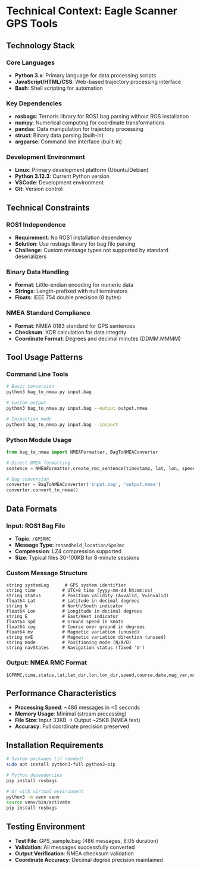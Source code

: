# Technical Context: Eagle Scanner GPS Tools

## Technology Stack

### Core Languages
- **Python 3.x**: Primary language for data processing scripts
- **JavaScript/HTML/CSS**: Web-based trajectory processing interface
- **Bash**: Shell scripting for automation

### Key Dependencies
- **rosbags**: Ternaris library for ROS1 bag parsing without ROS installation
- **numpy**: Numerical computing for coordinate transformations
- **pandas**: Data manipulation for trajectory processing
- **struct**: Binary data parsing (built-in)
- **argparse**: Command line interface (built-in)

### Development Environment
- **Linux**: Primary development platform (Ubuntu/Debian)
- **Python 3.12.3**: Current Python version
- **VSCode**: Development environment
- **Git**: Version control

## Technical Constraints

### ROS1 Independence
- **Requirement**: No ROS1 installation dependency
- **Solution**: Use rosbags library for bag file parsing
- **Challenge**: Custom message types not supported by standard deserializers

### Binary Data Handling
- **Format**: Little-endian encoding for numeric data
- **Strings**: Length-prefixed with null terminators
- **Floats**: IEEE 754 double precision (8 bytes)

### NMEA Standard Compliance
- **Format**: NMEA 0183 standard for GPS sentences
- **Checksum**: XOR calculation for data integrity
- **Coordinate Format**: Degrees and decimal minutes (DDMM.MMMM)

## Tool Usage Patterns

### Command Line Tools
```bash
# Basic conversion
python3 bag_to_nmea.py input.bag

# Custom output
python3 bag_to_nmea.py input.bag --output output.nmea

# Inspection mode
python3 bag_to_nmea.py input.bag --inspect
```

### Python Module Usage
```python
from bag_to_nmea import NMEAFormatter, BagToNMEAConverter

# Direct NMEA formatting
sentence = NMEAFormatter.create_rmc_sentence(timestamp, lat, lon, speed, course)

# Bag conversion
converter = BagToNMEAConverter('input.bag', 'output.nmea')
converter.convert_to_nmea()
```

## Data Formats

### Input: ROS1 Bag File
- **Topic**: `/GPSRMC`
- **Message Type**: `rshandheld_location/GpsRmc`
- **Compression**: LZ4 compression supported
- **Size**: Typical files 30-100KB for 8-minute sessions

### Custom Message Structure
```
string systemLog      # GPS system identifier
string time          # UTC+8 time (yyyy-mm-dd hh:mm:ss)
string status        # Position validity (A=valid, V=invalid)
float64 Lat          # Latitude in decimal degrees
string N             # North/South indicator
float64 Lon          # Longitude in decimal degrees
string E             # East/West indicator
float64 spd          # Ground speed in knots
float64 cog          # Course over ground in degrees
float64 mv           # Magnetic variation (unused)
string mvE           # Magnetic variation direction (unused)
string mode          # Positioning mode (N/A/D)
string navStates     # Navigation status (fixed 'V')
```

### Output: NMEA RMC Format
```
$GPRMC,time,status,lat,lat_dir,lon,lon_dir,speed,course,date,mag_var,mag_var_dir*checksum
```

## Performance Characteristics
- **Processing Speed**: ~486 messages in <5 seconds
- **Memory Usage**: Minimal (stream processing)
- **File Size**: Input 33KB → Output ~25KB (NMEA text)
- **Accuracy**: Full coordinate precision preserved

## Installation Requirements
```bash
# System packages (if needed)
sudo apt install python3-full python3-pip

# Python dependencies
pip install rosbags

# Or with virtual environment
python3 -m venv venv
source venv/bin/activate
pip install rosbags
```

## Testing Environment
- **Test File**: GPS_sample.bag (486 messages, 8:05 duration)
- **Validation**: All messages successfully converted
- **Output Verification**: NMEA checksum validation
- **Coordinate Accuracy**: Decimal degree precision maintained
